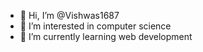 - 👋 Hi, I’m @Vishwas1687
- 👀 I’m interested in computer science
- 🌱 I’m currently learning web development

<!---
Vishwas1687/Vishwas1687 is a ✨ special ✨ repository because its `README.md` (this file) appears on your GitHub profile.
You can click the Preview link to take a look at your changes.
--->
